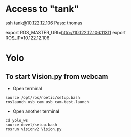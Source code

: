 # Access to "tank"
ssh tank@10.122.12.106
Pass: thomas

export ROS_MASTER_URI=http://10.122.12.106:11311
export ROS_IP=10.122.12.106


# Yolo

## To start Vision.py from webcam
- Open terminal
```
source /opt/ros/noetic/setup.bash
roslaunch usb_cam usb_cam-test.launch
```
- Open another terminal
```
cd yolo_ws
source devel/setup.bash
rosrun visionv2 Vision.py
```
